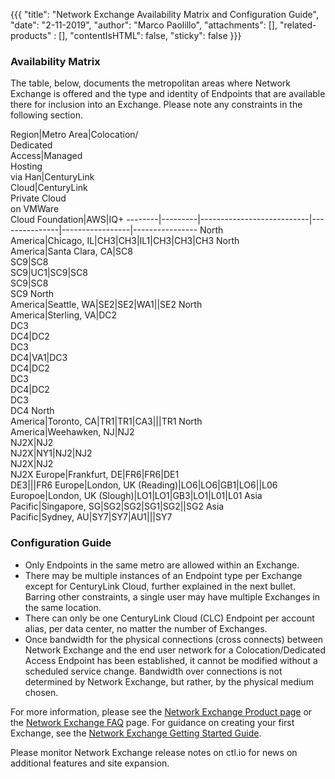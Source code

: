 {{{
  "title": "Network Exchange Availability Matrix and Configuration Guide",
  "date": "2-11-2019",
  "author": "Marco Paolillo",
  "attachments": [],
  "related-products" : [],
  "contentIsHTML": false,
  "sticky": false
}}}

### Availability Matrix

The table, below, documents the metropolitan areas where Network Exchange is offered and the type and identity of Endpoints that are available there for inclusion into an Exchange. Please note any constraints in the following section.

Region|Metro Area|Colocation/<br>Dedicated<br>Access|Managed<br>Hosting<br>via Han|CenturyLink<br>Cloud|CenturyLink<br>Private Cloud<br>on VMWare<br>Cloud Foundation|AWS|IQ+
--------|---------|---------------------------|---------------|-----------------|----------------
North<br>America|Chicago, IL|CH3|CH3|IL1|CH3|CH3|CH3
North<br>America|Santa Clara, CA|SC8<br>SC9|SC8<br>SC9|UC1|SC9|SC8<br>SC9|SC8<br>SC9
North<br>America|Seattle, WA|SE2|SE2|WA1||SE2
North<br>America|Sterling, VA|DC2<br>DC3<br>DC4|DC2<br>DC3<br>DC4|VA1|DC3<br>DC4|DC2<br>DC3<br>DC4|DC2<br>DC3<br>DC4
North<br>America|Toronto, CA|TR1|TR1|CA3|||TR1
North<br>America|Weehawken, NJ|NJ2<br>NJ2X|NJ2<br>NJ2X|NY1|NJ2|NJ2<br>NJ2X|NJ2<br>NJ2X
Europe|Frankfurt, DE|FR6|FR6|DE1<br>DE3|||FR6
Europe|London, UK (Reading)|LO6|LO6|GB1|LO6||L06
Europoe|London, UK (Slough)|LO1|LO1|GB3|LO1|L01|L01
Asia<br>Pacific|Singapore, SG|SG2|SG2|SG1|SG2||SG2
Asia<br>Pacific|Sydney, AU|SY7|SY7|AU1|||SY7

### Configuration Guide

* Only Endpoints in the same metro are allowed within an Exchange.
* There may be multiple instances of an Endpoint type per Exchange except for CenturyLink Cloud, further explained in the next bullet. Barring other constraints, a single user may have multiple Exchanges in the same location.
* There can only be one CenturyLink Cloud (CLC) Endpoint per account alias, per data center, no matter the number of Exchanges.
* Once bandwidth for the physical connections (cross connects) between Network Exchange and the end user network for a Colocation/Dedicated Access Endpoint has been established, it cannot be modified without a scheduled service change. Bandwidth over connections is not determined by Network Exchange, but rather, by the physical medium chosen.

For more information, please see the [Network Exchange Product page](https://www.ctl.io/network-exchange/) or the [Network Exchange FAQ](../Network/network-exchange-faqs.md) page. For guidance on creating your first Exchange, see the [Network Exchange Getting Started Guide](../Network/network-exchange-getting-started-guide.md).

Please monitor Network Exchange release notes on ctl.io for news on additional features and site expansion. 
